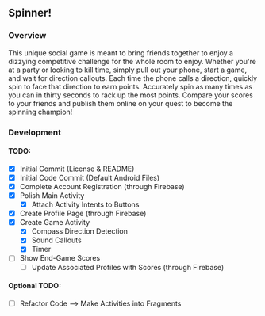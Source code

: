 ## Spinner!

### Overview
This unique social game is meant to bring friends together to enjoy a dizzying competitive challenge for the whole room to enjoy. Whether you're at a party or looking to kill time, simply pull out your phone, start a game, and wait for direction callouts. Each time the phone calls a direction, quickly spin to face that direction to earn points. Accurately spin as many times as you can in thirty seconds to rack up the most points. Compare your scores to your friends and publish them online on your quest to become the spinning champion!

### Development
#### TODO:
- [X] Initial Commit (License & README)
- [X] Initial Code Commit (Default Android Files)
- [X] Complete Account Registration (through Firebase)
- [X] Polish Main Activity
  - [X] Attach Activity Intents to Buttons
- [X] Create Profile Page (through Firebase)
- [X] Create Game Activity
  - [X] Compass Direction Detection
  - [X] Sound Callouts
  - [X] Timer
- [ ] Show End-Game Scores
  - [ ] Update Associated Profiles with Scores (through Firebase)

#### Optional TODO:
- [ ] Refactor Code ⟶ Make Activities into Fragments
